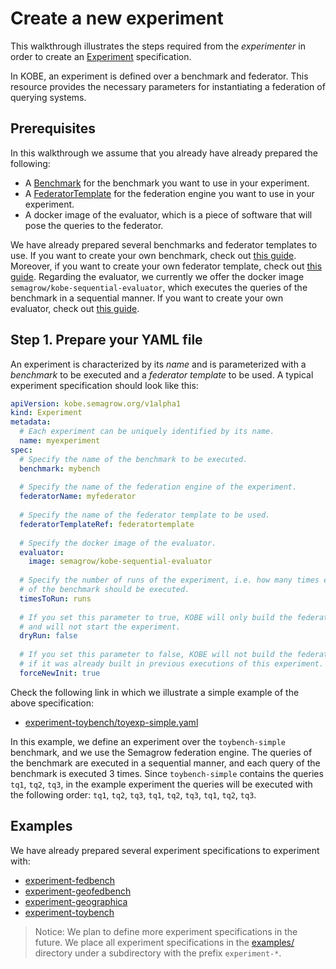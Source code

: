 # Create a new experiment

This walkthrough illustrates the steps required from the *experimenter* in order
to create an [Experiment](../references/api.md#experiment) specification.

In KOBE, an experiment is defined over a benchmark and federator. This resource
provides the necessary parameters for instantiating a federation of querying
systems.

## Prerequisites

In this walkthrough we assume that you already have already prepared the
following:

* A [Benchmark](../references/api.md#benchmark) for the benchmark you want to
  use in your experiment.
* A [FederatorTemplate](../references/api.md#federatortemplate) for the
  federation engine you want to use in your experiment.
* A docker image of the evaluator, which is a piece of software that will pose
  the queries to the federator.

We have already prepared several benchmarks and federator templates to use. If
you want to create your own benchmark, check out [this
guide](./create_benchmark.md). Moreover, if you want to create your own
federator template, check out [this guide](../extend/add_federator.md).
Regarding the evaluator, we currently we offer the docker image
`semagrow/kobe-sequential-evaluator`, which executes the queries of the benchmark
in a sequential manner. If you want to create your own evaluator, check out
[this guide](../extend/add_evaluator.md).

## Step 1. Prepare your YAML file

An experiment is characterized by its *name* and is parameterized with a
*benchmark* to be executed and a *federator template* to be used. A typical
experiment specification should look like this:

```yaml
apiVersion: kobe.semagrow.org/v1alpha1
kind: Experiment
metadata:
  # Each experiment can be uniquely identified by its name.
  name: myexperiment
spec:
  # Specify the name of the benchmark to be executed.
  benchmark: mybench
  
  # Specify the name of the federation engine of the experiment.
  federatorName: myfederator
  
  # Specify the name of the federator template to be used.
  federatorTemplateRef: federatortemplate
  
  # Specify the docker image of the evaluator.
  evaluator:
    image: semagrow/kobe-sequential-evaluator
  
  # Specify the number of runs of the experiment, i.e. how many times each query 
  # of the benchmark should be executed.
  timesToRun: runs
  
  # If you set this parameter to true, KOBE will only build the federation 
  # and will not start the experiment.
  dryRun: false
  
  # If you set this parameter to false, KOBE will not build the federation
  # if it was already built in previous executions of this experiment.
  forceNewInit: true 
```

Check the following link in which we illustrate a simple example of the above
specification:

* [experiment-toybench/toyexp-simple.yaml](https://github.com/semagrow/kobe/tree/devel/examples/experiment-toybench/toyexp-simple.yaml)

In this example, we define an experiment over the `toybench-simple` benchmark,
and we use the Semagrow federation engine. The queries of the benchmark are
executed in a sequential manner, and each query of the benchmark is executed 3
times. Since `toybench-simple` contains the queries `tq1`, `tq2`, `tq3`, in the
example experiment the queries will be executed with the following order: `tq1`,
`tq2`, `tq3`, `tq1`, `tq2`, `tq3`, `tq1`, `tq2`, `tq3`.

## Examples

We have already prepared several experiment specifications to experiment with:

* [experiment-fedbench](https://github.com/semagrow/kobe/tree/devel//experiment-fedbench)
* [experiment-geofedbench](https://github.com/semagrow/kobe/tree/devel//experiment-geofedbench)
* [experiment-geographica](https://github.com/semagrow/kobe/tree/devel//experiment-geographica)
* [experiment-toybench](https://github.com/semagrow/kobe/tree/devel//experiment-toybench)

> Notice: We plan to define more experiment specifications in the future. We
> place all experiment specifications in the [examples/](https://github.com/semagrow/kobe/tree/devel//examples/) directory
> under a subdirectory with the prefix `experiment-*`. 
